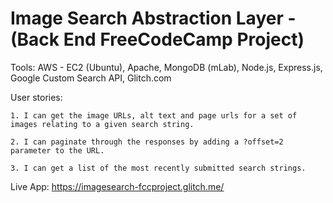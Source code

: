 # Image Search Abstraction Layer - (Back End FreeCodeCamp Project)

Tools: AWS - EC2 (Ubuntu), Apache, MongoDB (mLab), Node.js, Express.js, Google Custom Search API, Glitch.com

User stories:

    1. I can get the image URLs, alt text and page urls for a set of images relating to a given search string.

    2. I can paginate through the responses by adding a ?offset=2 parameter to the URL.

    3. I can get a list of the most recently submitted search strings.

Live App: https://imagesearch-fccproject.glitch.me/
